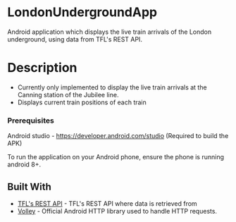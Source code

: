 # LondonUndergroundApp
Android application which displays the live train arrivals of the London underground, using data from TFL's REST API. 

# Description
* Currently only implemented to display the live train arrivals at the Canning station of the Jubilee line.
* Displays current train positions of each train

### Prerequisites 
Android studio - https://developer.android.com/studio (Required to build the APK) 

To run the application on your Android phone, ensure the phone is running android 8+.

## Built With
* [TFL's REST API](https://api.tfl.gov.uk/) - TFL's REST API where data is retrieved from
* [Volley](https://developer.android.com/training/volley) - Official Android HTTP library used to handle HTTP requests.




